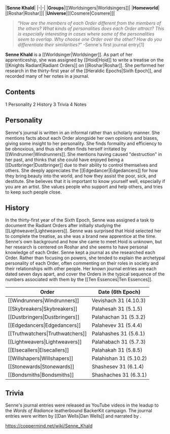 |**Senne Khald**|
|-|-|
|**Groups**|[[Worldsingers\|Worldsingers]]|
|**Homeworld**|[[Roshar\|Roshar]]|
|**Universe**|[[Cosmere\|Cosmere]]|

>“*How are the members of each Order different from the members of the others? What kinds of personalities does each Order attract? This is especially interesting in cases where some of the personalities seem to overlap. Why choose one Order over the other? How do you differentiate their similarities?*”
\-Senne's first journal entry[1]


**Senne Khald** is a [[Worldsinger\|Worldsinger]]. As part of her apprenticeship, she was assigned by [[Hoid\|Hoid]] to write a treatise on the [[Knights Radiant\|Radiant Orders]] on [[Roshar\|Roshar]]. She performed her research in the thirty-first year of the [[Heraldic Epochs\|Sixth Epoch]], and recorded many of her notes in a journal.

## Contents

1 Personality
2 History
3 Trivia
4 Notes


## Personality
Senne's journal is written in an informal rather than scholarly manner. She mentions facts about each Order alongside her own opinions and biases, giving some insight to her personality.
She finds formality and efficiency to be obnoxious, and thus she often finds herself irritated by [[Windrunner\|Windrunners]]. She mentions having caused "destruction" in her past, and thinks that she could have enjoyed being a [[Dustbringer\|Dustbringer]] due to their ability to control themselves and others. She deeply appreciates the [[Edgedancer\|Edgedancers]] for how they bring beauty into the world, and how they assist the poor, sick, and destitute. She believes that it is important to know yourself well, especially if you are an artist. She values people who support and help others, and tries to keep such people close.

## History
In the thirty-first year of the Sixth Epoch, Senne was assigned a task to document the Radiant Orders after initially studying the [[Lightweaver\|Lightweavers]]. Senne was surprised that Hoid selected her to complete the treatise, as she was a brand new apprentice at the time. Senne's own background and how she came to meet Hoid is unknown, but her research is centered on Roshar and she seems to have personal knowledge of each Order.
Senne kept a journal as she researched each Order. Rather than focusing on powers, she tended to explain the archetypal personality of each Order, often commenting on their roles in society and their relationships with other people. Her known journal entries are each dated seven days apart, and cover the Orders in the typical sequence of the numbers associated with them by the [[Ten Essences\|Ten Essences]].

|**Order**|**Date (6th Epoch)**|
|-|-|
|[[Windrunners\|Windrunners]]|Vevishach 31 (4.10.3)|
|[[Skybreakers\|Skybreakers]]|Palahesah 31 (5.1.5)|
|[[Dustbringers\|Dustbringers]]|Palahachan 31 (5.3.2)|
|[[Edgedancers\|Edgedancers]]|Palahevev 31 (5.4.4)|
|[[Truthwatchers\|Truthwatchers]]|Palahashes 31 (5.6.1)|
|[[Lightweavers\|Lightweavers]]|Palahabach 31 (5.7.3)|
|[[Elsecallers\|Elsecallers]]|Palahakah 31 (5.8.5)|
|[[Willshapers\|Willshapers]]|Palahishan 31 (5.10.2)|
|[[Stonewards\|Stonewards]]|Shashesev 31 (6.1.4)|
|[[Bondsmiths\|Bondsmiths]]|Shashaches 31 (6.3.1)|

## Trivia
Senne's journal entries were released as YouTube videos in the leadup to the *Words of Radiance* leatherbound BackerKit campaign. The journal entries were written by [[Dan Wells\|Dan Wells]] and narrated by .


https://coppermind.net/wiki/Senne_Khald